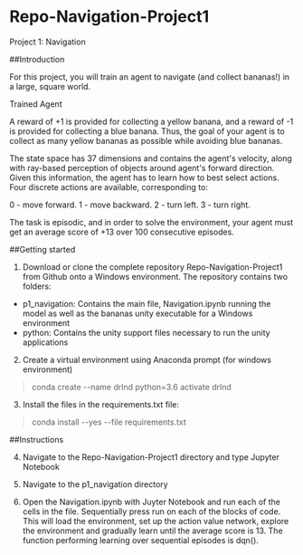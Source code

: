 # Repo-Navigation-Project1


Project 1: Navigation

##Introduction

For this project, you will train an agent to navigate (and collect bananas!) in a large, square world.

Trained Agent

A reward of +1 is provided for collecting a yellow banana, and a reward of -1 is provided for collecting a blue banana. Thus, the goal of your agent is to collect as many yellow bananas as possible while avoiding blue bananas.

The state space has 37 dimensions and contains the agent's velocity, along with ray-based perception of objects around agent's forward direction. Given this information, the agent has to learn how to best select actions. Four discrete actions are available, corresponding to:

0 - move forward.
1 - move backward.
2 - turn left.
3 - turn right.

The task is episodic, and in order to solve the environment, your agent must get an average score of +13 over 100 consecutive episodes.

##Getting started

1. Download or clone the complete repository Repo-Navigation-Project1 from Github onto a Windows environment. The repository contains two folders:
- p1_navigation: Contains the main file, Navigation.ipynb running the model as well as the bananas unity executable for a Windows environment
- python: Contains the unity support files necessary to run the unity applications

2. Create a virtual environment using Anaconda prompt 
(for windows environment) 
>conda create --name drlnd python=3.6 
>activate drlnd

3. Install the files in the requirements.txt file:
>conda install --yes --file requirements.txt

##Instructions

4. Navigate to the Repo-Navigation-Project1
 directory and type Jupyter Notebook

5. Navigate to the p1_navigation directory

5. Open the Navigation.ipynb with Juyter Notebook and run each of the cells in the file. Sequentially press run on each of the blocks of code. 
This will load the environment, set up the action value network, explore the environment and gradually learn until the average score is 13.
The function performing learning over sequential episodes is dqn(). 




